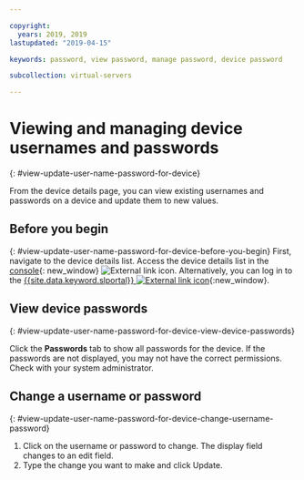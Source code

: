 ```yaml
---

copyright:
  years: 2019, 2019
lastupdated: "2019-04-15"

keywords: password, view password, manage password, device password

subcollection: virtual-servers

---
```


# Viewing and managing device usernames and passwords
{: #view-update-user-name-password-for-device}

From the device details page, you can view existing usernames and passwords on a device and update them to new values.

## Before you begin
{: #view-update-user-name-password-for-device-before-you-begin}
First, navigate to the device details list. Access the device details list in the [console](https://cloud.ibm.com/classic?){: new_window} ![External link icon](../icons/launch-glyph.svg "External link icon"). Alternatively, you can log in to the [{{site.data.keyword.slportal}} ![External link icon](../../icons/launch-glyph.svg "External link icon")](https://control.softlayer.com/){:new_window}.  


## View device passwords
{: #view-update-user-name-password-for-device-view-device-passwords}

Click the **Passwords** tab to show all passwords for the device. If the passwords are not displayed, you may not have the correct permissions. Check with your system administrator.

## Change a username or password
{: #view-update-user-name-password-for-device-change-username-password}

1. Click on the username or password to change. The display field changes to an edit field.
2. Type the change you want to make and click Update.
